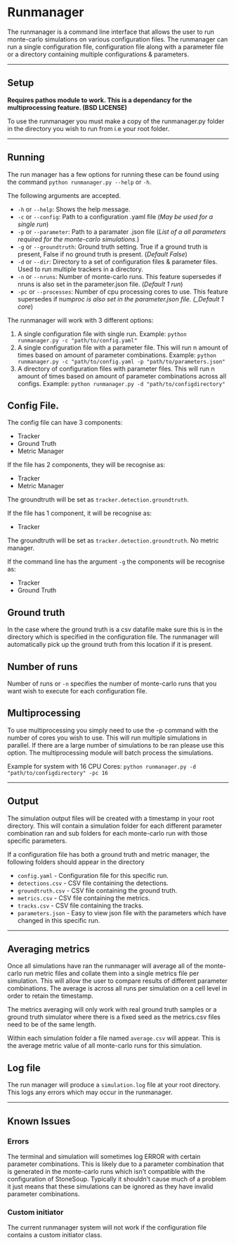 # Runmanager

The runmanager is a command line interface that allows the user to run monte-carlo simulations on various configuration files. The runmanager can run a single
configuration file, configuration file along with a parameter file or a directory containing multiple configurations & parameters.

---

## Setup

**Requires pathos module to work. This is a dependancy for the multiprocessing feature. (BSD LICENSE)**

To use the runmanager you must make a copy of the runmanager.py folder in the directory you wish to run from i.e your root folder.

---

## Running

The run manager has a few options for running these can be found using the command `python runmanager.py --help` or `-h`.

The following arguments are accepted.

- `-h` or `--help`: Shows the help message.
- `-c` or `--config`: Path to a configuration .yaml file (_May be used for a single run_)
- `-p` or `--parameter`: Path to a paramater .json file (_List of a all parameters required for the monte-carlo simulations._)
- `-g` or `--groundtruth`: Ground truth setting. True if a ground truth is present, False if no ground truth is present. (_Default False_)
- `-d` or `--dir`: Directory to a set of configuration files & parameter files. Used to run multiple trackers in a directory.
- `-n` or `--nruns`: Number of monte-carlo runs. This feature supersedes if nruns is also set in the parameter.json file. (_Default 1 run_)
- `-pc` or `--processes`: Number of cpu processing cores to use. This feature supersedes if num*proc is also set in the parameter.json file. (\_Default 1 core*)

The runmanager will work with 3 different options:

1. A single configuration file with single run. Example: `python runmanager.py -c "path/to/config.yaml"`
2. A single configuration file with a parameter file. This will run n amount of times based on amount of parameter combinations. Example: `python runmanager.py -c "path/to/config.yaml -p "path/to/parameters.json"`
3. A directory of configuration files with parameter files. This will run n amount of times based on amount of parameter combinations across all configs. Example: `python runmanager.py -d "path/to/configdirectory"`

## Config File.

The config file can have 3 components:

- Tracker
- Ground Truth
- Metric Manager

If the file has 2 components, they will be recognise as:

- Tracker
- Metric Manager

The groundtruth will be set as `tracker.detection.groundtruth`.

If the file has 1 component, it will be recognise as:

- Tracker

The groundtruth will be set as `tracker.detection.groundtruth`.
No metric manager.

If the command line has the argument `-g` the components will be recognise as:

- Tracker
- Ground Truth

## Ground truth

In the case where the ground truth is a csv datafile make sure this is in the directory which is specified in the configuration file. The runmanager will automatically pick up the ground truth from this location if it is present.

## Number of runs

Number of runs or `-n` specifies the number of monte-carlo runs that you want wish to execute for each configuration file.

## Multiprocessing

To use multiprocessing you simply need to use the -p command with the number of cores you wish to use. This will run multiple simulations in parallel. If there are a large number of simulations to be ran please use this option. The multiprocessing module will batch process the simulations.

Example for system with 16 CPU Cores: `python runmanager.py -d "path/to/configdirectory" -pc 16`

---

## Output

The simulation output files will be created with a timestamp in your root directory. This will contain a simulation folder for each different parameter combination ran and sub folders for each monte-carlo run with those specific parameters.

If a configuration file has both a ground truth and metric manager, the following folders should appear in the directory

- `config.yaml` - Configuration file for this specific run.
- `detections.csv` - CSV file containing the detections.
- `groundtruth.csv` - CSV file containing the ground truth.
- `metrics.csv` - CSV file containing the metrics.
- `tracks.csv` - CSV file containing the tracks.
- `parameters.json` - Easy to view json file with the parameters which have changed in this specific run.

---

## Averaging metrics

Once all simulations have ran the runmanager will average all of the monte-carlo run metric files and collate them into a single metrics file per simulation. This will allow the user to compare results of different parameter combinations. The average is across all runs per simulation on a cell level in order to retain the timestamp.

The metrics averaging will only work with real ground truth samples or a ground truth simulator where there is a fixed seed as the metrics.csv files need to be of the same length.

Within each simulation folder a file named `average.csv`  will appear. This is the average metric value of all monte-carlo runs for this simulation.

## Log file

The run manager will produce a `simulation.log` file at your root directory. This logs any errors which may occur in the runmanager.

---

## Known Issues

### Errors

The terminal and simulation will sometimes log ERROR with certain parameter combinations. This is likely due to a parameter combination that is generated in the monte-carlo runs which isn't compatible with the configuration of StoneSoup. Typically it shouldn't cause much of a problem it just means that these simulations can be ignored as they have invalid parameter combinations.

### Custom initiator

The current runmanager system will not work if the configuration file contains a custom initiator class.
